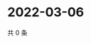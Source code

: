 # 2022-03-06

共 0 条

<!-- BEGIN WEIBO -->
<!-- 最后更新时间 Sun Mar 06 2022 22:01:08 GMT+0800 (China Standard Time) -->

<!-- END WEIBO -->

